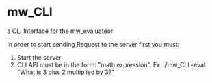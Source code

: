 # mw_CLI
a CLI Interface for the mw_evaluateor

In order to start sending Request to the server first you must:
1. Start the server
2. CLI API must be in the form: <request> "math expression". Ex. ./mw_CLI -eval "What is 3 plus 2 multiplied by 3?" 
